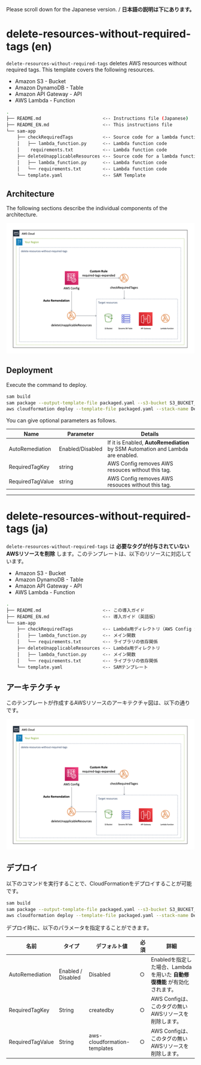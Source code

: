 Please scroll down for the Japanese version. / **日本語の説明は下にあります。**

# delete-resources-without-required-tags (en)

`delete-resources-without-required-tags` deletes AWS resources without required tags. This template covers the following resources.

+ Amazon S3 - Bucket
+ Amazon DynamoDB - Table
+ Amazon API Gateway - API
+ AWS Lambda - Function

```bash
.
├── README.md                       <-- Instructions file (Japanese)
├── README_EN.md                    <-- This instructions file
└── sam-app
    ├── checkRequiredTags           <-- Source code for a lambda function（ **AWS Config Custom Rules** ）
    │   ├── lambda_function.py      <-- Lambda function code
    │    requirements.txt           <-- Lambda function code
    ├── deleteUnapplicableResources <-- Source code for a lambda function
    │   ├── lambda_function.py      <-- Lambda function code
    │   └── requirements.txt        <-- Lambda function code
    └── template.yaml               <-- SAM Template
```

## Architecture

The following sections describe the individual components of the architecture.

![](https://raw.githubusercontent.com/eijikominami/aws-cloudformation-templates/master/images/architecture-delete-resources-without-required-tags.png)

## Deployment

Execute the command to deploy.

```bash
sam build
sam package --output-template-file packaged.yaml --s3-bucket S3_BUCKET_NAME
aws cloudformation deploy --template-file packaged.yaml --stack-name DefaultSecuritySettings-ConfigRules --s3-bucket S3_BUCKET_NAM --capabilities CAPABILITY_NAMED_IAM
```

You can give optional parameters as follows.

| Name | Parameter | Details | 
| --- | --- | --- | 
| AutoRemediation | Enabled/Disabled | If it is Enabled, **AutoRemediation** by SSM Automation and Lambda are enabled. |
| RequiredTagKey | string | AWS Config removes AWS resouces without this tag. |
| RequiredTagValue | string | AWS Config removes AWS resouces without this tag. |

---------------------------------------

# delete-resources-without-required-tags (ja)

``delete-resources-without-required-tags`` は **必要なタグが付与されていないAWSリソースを削除** します。このテンプレートは、以下のリソースに対応しています。

+ Amazon S3 - Bucket
+ Amazon DynamoDB - Table
+ Amazon API Gateway - API
+ AWS Lambda - Function

```bash
.
├── README.md                       <-- この導入ガイド
├── README_EN.md                    <-- 導入ガイド（英語版）
└── sam-app
    ├── checkRequiredTags           <-- Lambda用ディレクトリ（AWS Config カスタムルール）
    │   ├── lambda_function.py      <-- メイン関数
    │   └── requirements.txt        <-- ライブラリの依存関係
    ├── deleteUnapplicableResources <-- Lambda用ディレクトリ
    │   ├── lambda_function.py      <-- メイン関数
    │   └── requirements.txt        <-- ライブラリの依存関係
    └── template.yaml               <-- SAMテンプレート
```

## アーキテクチャ

このテンプレートが作成するAWSリソースのアーキテクチャ図は、以下の通りです。

![](https://raw.githubusercontent.com/eijikominami/aws-cloudformation-templates/master/images/architecture-delete-resources-without-required-tags.png)

## デプロイ

以下のコマンドを実行することで、CloudFormationをデプロイすることが可能です。

```bash
sam build
sam package --output-template-file packaged.yaml --s3-bucket S3_BUCKET_NAME
aws cloudformation deploy --template-file packaged.yaml --stack-name DefaultSecuritySettings-ConfigRules --s3-bucket S3_BUCKET_NAM --capabilities CAPABILITY_NAMED_IAM
```

デプロイ時に、以下のパラメータを指定することができます。

| 名前 | タイプ | デフォルト値 | 必須 | 詳細 |
| --- | --- | --- | --- | --- |
| AutoRemediation | Enabled / Disabled | Disabled | ○ | Enabledを指定した場合、Lambda を用いた **自動修復機能** が有効化されます。 |
| RequiredTagKey | String | createdby | ○ | AWS Configは、このタグの無いAWSリソースを削除します。 |
| RequiredTagValue | String | aws-cloudformation-templates | ○ | AWS Configは、このタグの無いAWSリソースを削除します。 |